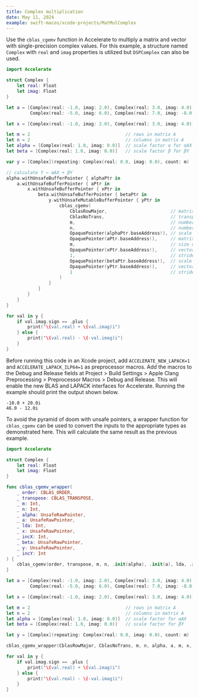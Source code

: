 ```yaml
---
title: Complex multiplication
date: May 11, 2024
example: swift-macos/xcode-projects/MatMulComplex
---
```


Use the `cblas_cgemv` function in Accelerate to multiply a matrix and vector with single-precision complex values. For this example, a structure named `Complex` with `real` and `imag` properties is utilized but `DSPComplex` can also be used.

```swift
import Accelerate

struct Complex {
    let real: Float
    let imag: Float
}

let a = [Complex(real: -1.0, imag: 2.0), Complex(real: 3.0, imag: 4.0),
         Complex(real: -5.0, imag: 6.0), Complex(real: 7.0, imag: -8.0)]

let x = [Complex(real: -1.0, imag: 2.0), Complex(real: 3.0, imag: 4.0)]

let m = 2                                    // rows in matrix A
let n = 2                                    // columns in matrix A
let alpha = [Complex(real: 1.0, imag: 0.0)]  // scale factor α for αAX
let beta = [Complex(real: 1.0, imag: 0.0)]   // scale factor β for βY

var y = [Complex](repeating: Complex(real: 0.0, imag: 0.0), count: m)

// calculate Y ← αAX + βY
alpha.withUnsafeBufferPointer { alphaPtr in
    a.withUnsafeBufferPointer { aPtr in
        x.withUnsafeBufferPointer { xPtr in
            beta.withUnsafeBufferPointer { betaPtr in
                y.withUnsafeMutableBufferPointer { yPtr in
                    cblas_cgemv(
                        CblasRowMajor,                        // matrix layout
                        CblasNoTrans,                         // transpose for matrix A
                        m,                                    // number of rows in matrix A
                        n,                                    // number of columns in matrix A
                        OpaquePointer(alphaPtr.baseAddress!), // scale factor α for αAX
                        OpaquePointer(aPtr.baseAddress!),     // matrix A
                        m,                                    // size of first dimension of matrix A
                        OpaquePointer(xPtr.baseAddress!),     // vector X
                        1,                                    // stride for vector X
                        OpaquePointer(betaPtr.baseAddress!),  // scale factor β for βY
                        OpaquePointer(yPtr.baseAddress!),     // vector Y
                        1                                     // stride for vector Y
                    )
                }
            }
        }
    }
}

for val in y {
    if val.imag.sign == .plus {
        print("\(val.real) + \(val.imag)i")
    } else {
        print("\(val.real) - \(-val.imag)i")
    }
}
```

Before running this code in an Xcode project, add `ACCELERATE_NEW_LAPACK=1` and `ACCELERATE_LAPACK_ILP64=1` as preprocessor macros. Add the macros to the Debug and Release fields at Project > Build Settings > Apple Clang Preprocessing > Preprocessor Macros > Debug and Release. This will enable the new BLAS and LAPACK interfaces for Accelerate. Running the example should print the output shown below.

```text
-10.0 + 20.0i
46.0 - 12.0i
```

To avoid the pyramid of doom with unsafe pointers, a wrapper function for `cblas_cgemv` can be used to convert the inputs to the appropriate types as demonstrated here. This will calculate the same result as the previous example.

```swift
import Accelerate

struct Complex {
    let real: Float
    let imag: Float
}

func cblas_cgemv_wrapper(
    _ order: CBLAS_ORDER,
    _ transpose: CBLAS_TRANSPOSE,
    _ m: Int,
    _ n: Int,
    _ alpha: UnsafeRawPointer,
    _ a: UnsafeRawPointer,
    _ lda: Int,
    _ x: UnsafeRawPointer,
    _ incX: Int,
    _ beta: UnsafeRawPointer,
    _ y: UnsafeRawPointer,
    _ incY: Int
) {
    cblas_cgemv(order, transpose, m, n, .init(alpha), .init(a), lda, .init(x), incX, .init(beta), .init(y), incY)
}

let a = [Complex(real: -1.0, imag: 2.0), Complex(real: 3.0, imag: 4.0),
         Complex(real: -5.0, imag: 6.0), Complex(real: 7.0, imag: -8.0)]

let x = [Complex(real: -1.0, imag: 2.0), Complex(real: 3.0, imag: 4.0)]

let m = 2                                    // rows in matrix A
let n = 2                                    // columns in matrix A
let alpha = [Complex(real: 1.0, imag: 0.0)]  // scale factor for αAX
let beta = [Complex(real: 1.0, imag: 0.0)]   // scale factor for βY

let y = [Complex](repeating: Complex(real: 0.0, imag: 0.0), count: m)

cblas_cgemv_wrapper(CblasRowMajor, CblasNoTrans, m, n, alpha, a, m, x, 1, beta, y, 1)

for val in y {
    if val.imag.sign == .plus {
        print("\(val.real) + \(val.imag)i")
    } else {
        print("\(val.real) - \(-val.imag)i")
    }
}
```
